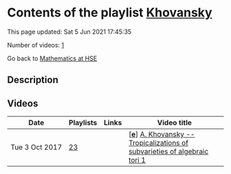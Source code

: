 # Contents of the playlist [Khovansky](https://www.youtube.com/playlist?list=PLq3E5oubNNoCXeSg-fYx-qgV-390X-RCG)

This page updated: Sat 5 Jun 2021 17:45:35

Number of videos: [1](#videos)

Go back to [Mathematics at HSE](../README.md)

## Description



## Videos

|Date|Playlists|Links|Video title|
|---|---|---|---|
| Tue&nbsp;3&nbsp;Oct&nbsp;2017 | [23](../playlists/23 "Khovansky") |  | [[**e**](https://studio.youtube.com/video/bLq2LjwugVU/edit "Edit")] [A. Khovansky -- Tropicalizations of subvarieties of algebraic tori 1](https://www.youtube.com/watch?v=bLq2LjwugVU&list=PLq3E5oubNNoCXeSg-fYx-qgV-390X-RCG "In the first lecture we will recall a description of cohomology rings of toric varities in terms of polytopes, in particular, the relation between the Dehn-Sommerville equations for simple convex polytopes and Poincare duality for smooth toric varieties.") |

